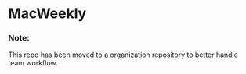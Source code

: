 # MacWeekly

### Note:
This repo has been moved to a organization repository to better handle team workflow.
